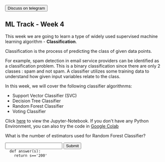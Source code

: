 <a href='https://t.me/ml_code_for_100_days'><button>Discuss on telegram</button></a>
## ML Track - Week 4
This week we are going to learn a type of widely used supervised machine learning algorithm - **Classification**.

Classification is the process of predicting the class of given data points.

For example, spam detection in email service providers can be identified as a classification problem. This is a binary classification since there are only 2 classes : spam and not spam. A classifier utilizes some training data to understand how given input variables relate to the class.

In this week, we will cover the following classifier algorithnms:

  - Support Vector Classifier (SVC)
  - Decision Tree Classifier
  - Random Forest Classifier
  - Voting Classifier

Click [here](https://github.com/kabirnagpal/SoA-ML-14/blob/master/week%202.ipynb) to view the Jupyter-Notebook.
If you don't have any Python Environment, you can also try the code in [Google Colab](https://colab.research.google.com/)


What is the number of estimators used for Random Forest Classifier?

<form method='POST'>
  <input name='answer'>
  <input type='submit' value='Submit'>
  <code class='code_checker'>
  def answer(s):
  	return s=='200'
  </code>
</form>
